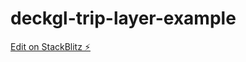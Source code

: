 # deckgl-trip-layer-example

[Edit on StackBlitz ⚡️](https://stackblitz.com/edit/deckgl-trip-layer-example)
